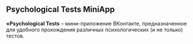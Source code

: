 ## Psychological Tests MiniApp

**«Psychological Tests** – мини-приложение ВКонтакте, предназначенное для удобного прохождения различных психологических (и не только) тестов.
